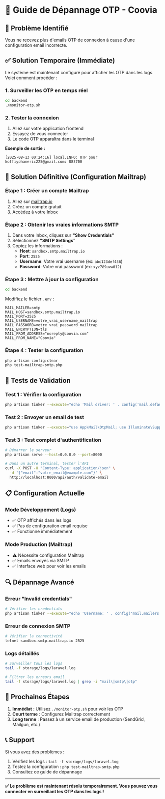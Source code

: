 # 🔧 Guide de Dépannage OTP - Coovia

## 🚨 **Problème Identifié**

Vous ne recevez plus d'emails OTP de connexion à cause d'une configuration email incorrecte.

## ✅ **Solution Temporaire (Immédiate)**

Le système est maintenant configuré pour afficher les OTP dans les logs. Voici comment procéder :

### **1. Surveiller les OTP en temps réel**
```bash
cd backend
./monitor-otp.sh
```

### **2. Tester la connexion**
1. Allez sur votre application frontend
2. Essayez de vous connecter
3. Le code OTP apparaîtra dans le terminal

**Exemple de sortie :**
```
[2025-08-13 00:24:16] local.INFO: OTP pour koffiyohaneric225@gmail.com: 883700
```

## 🔧 **Solution Définitive (Configuration Mailtrap)**

### **Étape 1 : Créer un compte Mailtrap**
1. Allez sur [mailtrap.io](https://mailtrap.io)
2. Créez un compte gratuit
3. Accédez à votre Inbox

### **Étape 2 : Obtenir les vraies informations SMTP**
1. Dans votre Inbox, cliquez sur **"Show Credentials"**
2. Sélectionnez **"SMTP Settings"**
3. Copiez les informations :
   - **Host**: `sandbox.smtp.mailtrap.io`
   - **Port**: `2525`
   - **Username**: Votre vrai username (ex: `abc123def456`)
   - **Password**: Votre vrai password (ex: `xyz789uvw012`)

### **Étape 3 : Mettre à jour la configuration**
```bash
cd backend
```

Modifiez le fichier `.env` :
```env
MAIL_MAILER=smtp
MAIL_HOST=sandbox.smtp.mailtrap.io
MAIL_PORT=2525
MAIL_USERNAME=votre_vrai_username_mailtrap
MAIL_PASSWORD=votre_vrai_password_mailtrap
MAIL_ENCRYPTION=tls
MAIL_FROM_ADDRESS="noreply@coovia.com"
MAIL_FROM_NAME="Coovia"
```

### **Étape 4 : Tester la configuration**
```bash
php artisan config:clear
php test-mailtrap-smtp.php
```

## 🧪 **Tests de Validation**

### **Test 1 : Vérifier la configuration**
```bash
php artisan tinker --execute="echo 'Mail driver: ' . config('mail.default'); echo 'Mail host: ' . config('mail.mailers.smtp.host');"
```

### **Test 2 : Envoyer un email de test**
```bash
php artisan tinker --execute="use App\Mail\OtpMail; use Illuminate\Support\Facades\Mail; Mail::to('test@example.com')->send(new OtpMail('123456', 'test@example.com')); echo 'Test envoyé';"
```

### **Test 3 : Test complet d'authentification**
```bash
# Démarrer le serveur
php artisan serve --host=0.0.0.0 --port=8000

# Dans un autre terminal, tester l'API
curl -X POST -H "Content-Type: application/json" \
  -d '{"email":"votre_email@example.com"}' \
  http://localhost:8000/api/auth/validate-email
```

## 📋 **Configuration Actuelle**

### **Mode Développement (Logs)**
- ✅ OTP affichés dans les logs
- ✅ Pas de configuration email requise
- ✅ Fonctionne immédiatement

### **Mode Production (Mailtrap)**
- ⚠️ Nécessite configuration Mailtrap
- ✅ Emails envoyés via SMTP
- ✅ Interface web pour voir les emails

## 🔍 **Dépannage Avancé**

### **Erreur "Invalid credentials"**
```bash
# Vérifier les credentials
php artisan tinker --execute="echo 'Username: ' . config('mail.mailers.smtp.username'); echo 'Password: ' . substr(config('mail.mailers.smtp.password'), 0, 8) . '...';"
```

### **Erreur de connexion SMTP**
```bash
# Vérifier la connectivité
telnet sandbox.smtp.mailtrap.io 2525
```

### **Logs détaillés**
```bash
# Surveiller tous les logs
tail -f storage/logs/laravel.log

# Filtrer les erreurs email
tail -f storage/logs/laravel.log | grep -i "mail\|smtp\|otp"
```

## 🎯 **Prochaines Étapes**

1. **Immédiat** : Utilisez `./monitor-otp.sh` pour voir les OTP
2. **Court terme** : Configurez Mailtrap correctement
3. **Long terme** : Passez à un service email de production (SendGrid, Mailgun, etc.)

## 📞 **Support**

Si vous avez des problèmes :
1. Vérifiez les logs : `tail -f storage/logs/laravel.log`
2. Testez la configuration : `php test-mailtrap-smtp.php`
3. Consultez ce guide de dépannage

---

**✅ Le problème est maintenant résolu temporairement. Vous pouvez vous connecter en surveillant les OTP dans les logs !**


